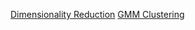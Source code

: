 [Dimensionality Reduction](https://manojpatra1991.github.io/static-websites/Machine%20Learning/The%20Basics/Dimensionality%20Reduction/Dimensionality%20Reduction.html)
[GMM Clustering](https://manojpatra1991.github.io/static-websites/Machine%20Learning/The%20Basics/Clustering/Gaussian%20Mixture%20Modelling%20(GMM).html)
